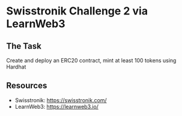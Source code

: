 # Swisstronik Challenge 2 via LearnWeb3

## The Task
Create and deploy an ERC20 contract, mint at least 100 tokens using Hardhat


## Resources
- Swisstronik: https://swisstronik.com/
- LearnWeb3: https://learnweb3.io/
